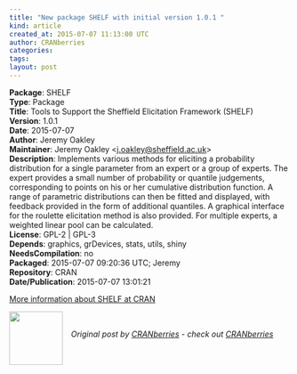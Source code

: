 ```yaml
---
title: "New package SHELF with initial version 1.0.1 "
kind: article
created_at: 2015-07-07 11:13:00 UTC
author: CRANberries
categories: 
tags: 
layout: post
---
```

<strong>Package</strong>: SHELF<br>
<strong>Type</strong>: Package<br>
<strong>Title</strong>: Tools to Support the Sheffield Elicitation Framework (SHELF)<br>
<strong>Version</strong>: 1.0.1<br>
<strong>Date</strong>: 2015-07-07<br>
<strong>Author</strong>: Jeremy Oakley<br>
<strong>Maintainer</strong>: Jeremy Oakley &lt;j.oakley@sheffield.ac.uk&gt;<br>
<strong>Description</strong>: Implements various methods for eliciting a probability distribution for a single parameter from an expert or a group of experts. The expert provides a small number of probability or quantile judgements, corresponding to points on his or her cumulative distribution function. A range of parametric distributions can then be fitted and displayed, with feedback provided in the form of additional quantiles. A graphical interface for the roulette elicitation method is also provided. For multiple experts, a weighted linear pool can be calculated.<br>
<strong>License</strong>: GPL-2 | GPL-3<br>
<strong>Depends</strong>: graphics, grDevices, stats, utils, shiny<br>
<strong>NeedsCompilation</strong>: no<br>
<strong>Packaged</strong>: 2015-07-07 09:20:36 UTC; Jeremy<br>
<strong>Repository</strong>: CRAN<br>
<strong>Date/Publication</strong>: 2015-07-07 13:01:21<br>

<p>
<a href="http://cran.r-project.org/web/packages/SHELF/index.html">More information about SHELF at CRAN</a><div class="author">
  <img src="" style="width: 96px; height: 96;">
  <span style="position: absolute; padding: 32px 15px;">
    <i>Original post by <a href="http://twitter.com/">CRANberries</a> - check out <a href="http://dirk.eddelbuettel.com/cranberries">CRANberries   </a></i>
  </span>
</div>
